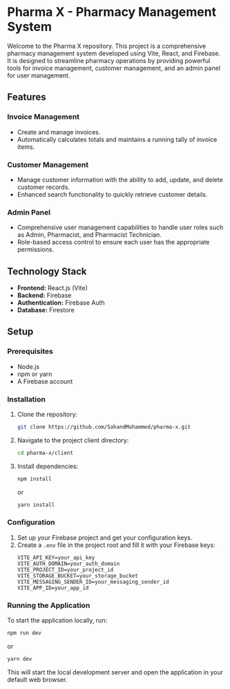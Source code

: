 
# Pharma X - Pharmacy Management System

Welcome to the Pharma X repository. This project is a comprehensive pharmacy management system developed using Vite, React, and Firebase. It is designed to streamline pharmacy operations by providing powerful tools for invoice management, customer management, and an admin panel for user management.

## Features

### Invoice Management
- Create and manage invoices.
- Automatically calculates totals and maintains a running tally of invoice items.

### Customer Management
- Manage customer information with the ability to add, update, and delete customer records.
- Enhanced search functionality to quickly retrieve customer details.

### Admin Panel
- Comprehensive user management capabilities to handle user roles such as Admin, Pharmacist, and Pharmacist Technician.
- Role-based access control to ensure each user has the appropriate permissions.

## Technology Stack
- **Frontend:** React.js (Vite)
- **Backend:** Firebase
- **Authentication:** Firebase Auth
- **Database:** Firestore

## Setup

### Prerequisites
- Node.js
- npm or yarn
- A Firebase account

### Installation
1. Clone the repository:
   ```bash
   git clone https://github.com/SahandMohammed/pharma-x.git
   ```
2. Navigate to the project client directory:
   ```bash
   cd pharma-x/client
   ```
3. Install dependencies:
   ```bash
   npm install
   ```
   or
   ```bash
   yarn install
   ```

### Configuration
1. Set up your Firebase project and get your configuration keys.
2. Create a `.env` file in the project root and fill it with your Firebase keys:
   ```
   VITE_API_KEY=your_api_key
   VITE_AUTH_DOMAIN=your_auth_domain
   VITE_PROJECT_ID=your_project_id
   VITE_STORAGE_BUCKET=your_storage_bucket
   VITE_MESSAGING_SENDER_ID=your_messaging_sender_id
   VITE_APP_ID=your_app_id
   ```

### Running the Application
To start the application locally, run:
```bash
npm run dev
```
or
```bash
yarn dev
```

This will start the local development server and open the application in your default web browser.
